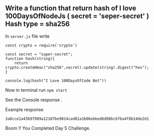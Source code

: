 ## Write a function that return hash of I love 100DaysOfNodeJs ( secret = 'seper-secret' ) Hash type = sha256


In `server.js` file write 

```
const crypto = require('crypto')

const secret = "super-secret";
function hash(string){
    return crypto.createHmac("sha256",secret).update(string).digest("hex");
}

console.log(hash("I Love 100DaysOfCode Bot"))

```

Now in terminal run `npm start`

See the Console response .

Example response 

`
3a8cce1a43b97989a12107be9014cad81a1b06ebbed6d08bc6f6a4f8b14de2d1
`

Boom !! You Completed Day 5 Challenge.